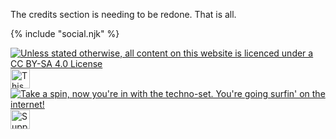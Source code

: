 The credits section is needing to be redone. That is all.

<div class="social socialMid">{% include "social.njk" %}</div>

<a rel="license external" href="http://creativecommons.org/licenses/by-sa/4.0/"><img title="Unless stated otherwise, all content on this website is licenced under a CC BY-SA 4.0 License" src="/img/cc-bysa.png"></a> <a rel="external" href="https://neocities.org/"><img src="/img/neocities.png" title="This website is hosted by Neocities" style="height: 31px;"></a> <a href="/links/"><img src="/img/retro.gif" title="Take a spin, now you're in with the techno-set. You're going surfin' on the internet!"></a> <a rel="external" href="https://ko-fi.com/personmeetup"><img src="/img/kofi.png" title="Support me on Kofi!" style="height: 31px;"></a>